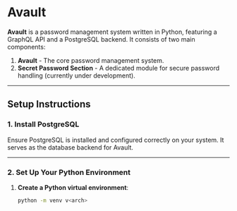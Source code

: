 # Avault

**Avault** is a password management system written in Python, featuring a GraphQL API and a PostgreSQL backend. It consists of two main components:  
1. **Avault** - The core password management system.  
2. **Secret Password Section** - A dedicated module for secure password handling (currently under development).

---

## Setup Instructions

### 1. Install PostgreSQL
Ensure PostgreSQL is installed and configured correctly on your system. It serves as the database backend for Avault.

---

### 2. Set Up Your Python Environment

1. **Create a Python virtual environment**:
   ```bash
   python -m venv v<arch>
